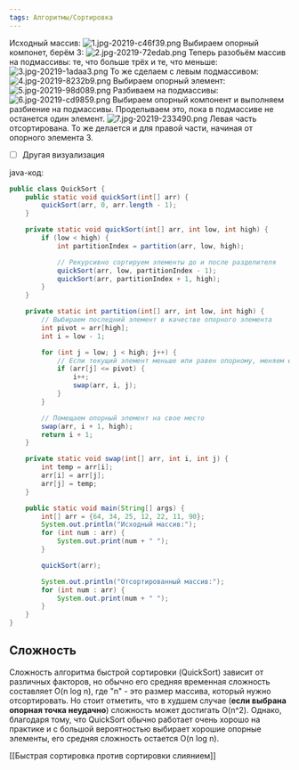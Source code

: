 ```yaml
---
tags: Алгоритмы/Сортировка
---
```


Исходный массив:
![1.jpg-20219-c46f39.png](https://cdn.otus.ru/media/public/c4/6f/1.jpg-20219-c46f39.png)
Выбираем опорный компонет, берём 3: ![2.jpg-20219-72edab.png](https://cdn.otus.ru/media/public/72/ed/2.jpg-20219-72edab.png)
Теперь разобьём массив на подмассивы: те, что больше трёх и те, что меньше: ![3.jpg-20219-1adaa3.png](https://cdn.otus.ru/media/public/1a/da/3.jpg-20219-1adaa3.png)
То же сделаем с левым подмассивом: ![4.jpg-20219-8232b9.png](https://cdn.otus.ru/media/public/82/32/4.jpg-20219-8232b9.png)
Выбираем опорный элемент: ![5.jpg-20219-98d089.png](https://cdn.otus.ru/media/public/98/d0/5.jpg-20219-98d089.png)
Разбиваем на подмассивы: ![6.jpg-20219-cd9859.png](https://cdn.otus.ru/media/public/cd/98/6.jpg-20219-cd9859.png)
Выбираем опорный компонент и выполняем разбиение на подмассивы. Проделываем это, пока в подмассиве не останется один элемент. ![7.jpg-20219-233490.png](https://cdn.otus.ru/media/public/23/34/7.jpg-20219-233490.png)
Левая часть отсортирована. То же делается и для правой части, начиная от опорного элемента 3.
- [ ] Другая визуализация

java-код:
```java
public class QuickSort {
    public static void quickSort(int[] arr) {
        quickSort(arr, 0, arr.length - 1);
    }

    private static void quickSort(int[] arr, int low, int high) {
        if (low < high) {
            int partitionIndex = partition(arr, low, high);

            // Рекурсивно сортируем элементы до и после разделителя
            quickSort(arr, low, partitionIndex - 1);
            quickSort(arr, partitionIndex + 1, high);
        }
    }

    private static int partition(int[] arr, int low, int high) {
        // Выбираем последний элемент в качестве опорного элемента
        int pivot = arr[high];
        int i = low - 1;

        for (int j = low; j < high; j++) {
            // Если текущий элемент меньше или равен опорному, меняем его с arr[i+1]
            if (arr[j] <= pivot) {
                i++;
                swap(arr, i, j);
            }
        }

        // Помещаем опорный элемент на свое место
        swap(arr, i + 1, high);
        return i + 1;
    }

    private static void swap(int[] arr, int i, int j) {
        int temp = arr[i];
        arr[i] = arr[j];
        arr[j] = temp;
    }

    public static void main(String[] args) {
        int[] arr = {64, 34, 25, 12, 22, 11, 90};
        System.out.println("Исходный массив:");
        for (int num : arr) {
            System.out.print(num + " ");
        }

        quickSort(arr);

        System.out.println("Отсортированный массив:");
        for (int num : arr) {
            System.out.print(num + " ");
        }
    }
}

```
## Сложность
Сложность алгоритма быстрой сортировки (QuickSort) зависит от различных факторов, но обычно его средняя временная сложность составляет O(n log n), где "n" - это размер массива, который нужно отсортировать. Но стоит отметить, что в худшем случае (**если выбрана опорная точка неудачно**) сложность может достигать O(n^2). Однако, благодаря тому, что QuickSort обычно работает очень хорошо на практике и с большой вероятностью выбирает хорошие опорные элементы, его средняя сложность остается O(n log n).

[[Быстрая сортировка против сортировки слиянием]]
